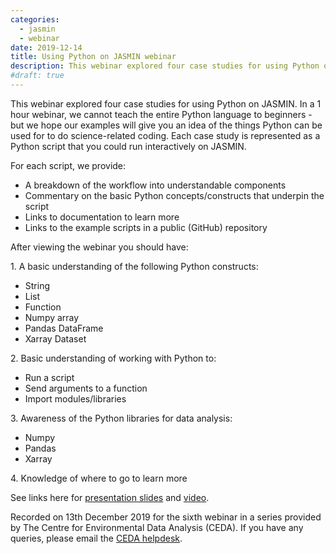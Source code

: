 ```yaml
---
categories:
  - jasmin
  - webinar
date: 2019-12-14
title: Using Python on JASMIN webinar
description: This webinar explored four case studies for using Python on JASMIN.
#draft: true
---
```

This webinar explored four case studies for using Python on JASMIN. In a 1 hour webinar, we cannot teach the entire Python language to beginners - but we hope our examples will give you an idea of the things Python can be used for to do science-related coding. Each case study is represented as a Python script that you could run interactively on JASMIN.

<p><span>For each script, we provide:</span></p>
<ul>
<li><span>A breakdown of the workflow into understandable components</span></li>
<li><span>Commentary on the basic Python concepts/constructs that underpin the script</span></li>
<li><span>Links to documentation to learn more</span></li>
<li><span>Links to the example scripts in a public (GitHub) repository</span></li>
</ul>
<p><span>After&nbsp;viewing the webinar you should have:</span></p>
<p><span>1. A basic understanding of the following Python constructs:</span></p>
<ul>
<li><span>String</span></li>
<li><span>List</span></li>
<li><span>Function</span></li>
<li><span>Numpy array</span></li>
<li><span>Pandas DataFrame</span></li>
<li><span>Xarray Dataset</span></li>
</ul>
<p><span>2. Basic understanding of working with Python to:</span></p>
<ul>
<li><span>Run a script</span></li>
<li><span>Send arguments to a function</span></li>
<li><span>Import modules/libraries</span></li>
</ul>
<p><span>3. Awareness of the Python libraries for data analysis:</span></p>
<ul>
<li><span>Numpy</span></li>
<li><span>Pandas</span></li>
<li><span>Xarray</span></li>
</ul>
<p><span>4. Knowledge of where to go to learn more</span></p>
<p></p>
<p>See links here for&nbsp;<a href="https://drive.google.com/open?id=1zyaandPex_0kqKB-qmvclvOKLdwQprHU">presentation slides</a>&nbsp;and&nbsp;<a href="https://www.youtube.com/watch?v=r4ftGPNsOJo&amp;list=PLhF74YhqhjqnrU1OQw8wlLjOxLDKRmdS4">video</a>.&nbsp;</p>
<p><span></span></p>
<p></p>
<p>Recorded on 13th&nbsp;December 2019 for the&nbsp;sixth webinar in a series provided by The Centre for Environmental Data Analysis (CEDA). If you have any queries, please email the <a href="mailto:support@ceda.ac.uk">CEDA helpdesk</a>.</p>
